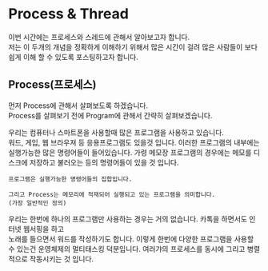 # Process & Thread

이번 시간에는 프로세스와 스레드에 관해서 알아보고자 합니다.  
저는 이 두개의 개념을 정확하게 이해하기 위해서 많은 시간이 걸려 많은 사람들이 보다 쉽게 이해 할 수 있도록 포스팅하고자 합니다.    

## Process(프로세스)

먼저 Process에 관해서 살펴보도록 하겠습니다.   
Process를 살펴보기 전에 Program에 관해서 간략히 살펴보겠습니다.     

 우리는 컴퓨터나 스마트폰을 사용할때 많은 프로그램을 사용하고 있습니다.  
워드, 게입, 웹 브라우져 등 응용프로그램도 있을것 입니다. 이러한 프로그램의 내부에는 실행가능한 많은 명령어들이 들어있습니다.  가령 메모장 프로그램의 경우에는 메모를 디스크에 저장하고 불러오는 등의 명령어들이 있을 것 입니다.   

    프로그램은 실행가능한 명령어들의 집합입니다. 

    그리고 Process는 메모리에 적재되어 실행되고 있는 프로그램을 의미합니다.  
    (가장 일반적인 정의)     

우리는 한번에 하나의 프로그램만 사용하는 경우는 거의 없습니다. 카톡을 하면서도 인터넷 웹서핑을 하고   
노래를 들으면서 워드를 작성하기도 합니다.  이렇게 한번에 다양한 프로그램을 사용할 수 있는건 운영체제의 멀티태스킹 덕분입니다. 여러갸의 프로세스를 동시에 그리고 병렬적으로 작동시키는 것 입니다.   



